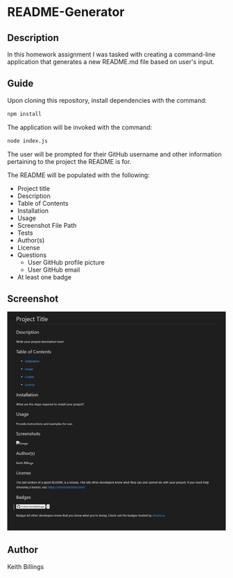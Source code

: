 # README-Generator

## Description

In this homework assignment I was tasked with creating a command-line application that generates a new README.md file based on user's input. 

## Guide

Upon cloning this repository, install dependencies with the command:

```sh
npm install
```

The application will be invoked with the command: 

```sh
node index.js
```

The user will be prompted for their GitHub username and other information pertaining to the project the README is for.

The README will be populated with the following:

* Project title
* Description
* Table of Contents
* Installation
* Usage
* Screenshot File Path
* Tests
* Author(s)
* License
* Questions
  * User GitHub profile picture
  * User GitHub email
* At least one badge

## Screenshot

![image](./assets/images/Screenshot1.png)

## Author

Keith Billings
